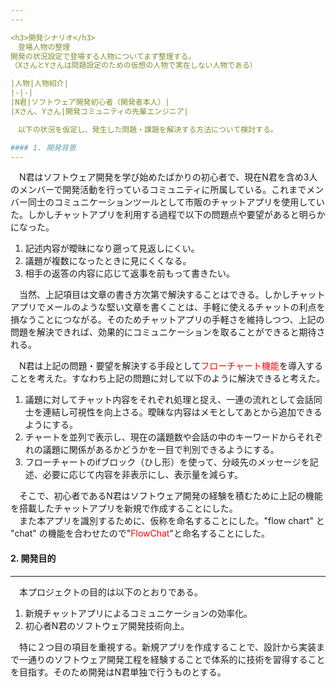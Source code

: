 ```yaml
---
---

<h3>開発シナリオ</h3>
　登場人物の整理  
開発の状況設定で登場する人物についてまず整理する。  
（XさんとYさんは問題設定のための仮想の人物で実在しない人物である）

|人物|人物紹介|
|-|-|
|N君|ソフトウェア開発初心者（開発者本人）|
|Xさん、Yさん|開発コミュニティの先輩エンジニア|

　以下の状況を仮定し、発生した問題・課題を解決する方法について検討する。

#### 1. 開発背景
---
```

　N君はソフトウェア開発を学び始めたばかりの初心者で、現在N君を含め3人のメンバーで開発活動を行っているコミュニティに所属している。これまでメンバー同士のコミュニケーションツールとして市販のチャットアプリを使用していた。しかしチャットアプリを利用する過程で以下の問題点や要望があると明らかになった。

1. 記述内容が曖昧になり遡って見返しにくい。
2. 議題が複数になったときに見にくくなる。
3. 相手の返答の内容に応じて返事を前もって書きたい。

　当然、上記項目は文章の書き方次第で解決することはできる。しかしチャットアプリでメールのような堅い文章を書くことは、手軽に使えるチャットの利点を損なうことにつながる。そのためチャットアプリの手軽さを維持しつつ、上記の問題を解決できれば、効果的にコミュニケーションを取ることができると期待される。

　N君は上記の問題・要望を解決する手段として<span style="color: red;">フローチャート機能</span>を導入することを考えた。すなわち上記の問題に対して以下のように解決できると考えた。

1. 議題に対してチャット内容をそれぞれ処理と捉え、一連の流れとして会話同士を連結し可視性を向上さる。曖昧な内容はメモとしてあとから追加できるようにする。
2. チャートを並列で表示し、現在の議題数や会話の中のキーワードからそれぞれの議題に関係があるかどうかを一目で判別できるようにする。
3. フローチャートのifブロック（ひし形）を使って、分岐先のメッセージを記述、必要に応じて内容を非表示にし、表示量を減らす。

　そこで、初心者であるN君はソフトウェア開発の経験を積むために上記の機能を搭載したチャットアプリを新規で作成することにした。  
　また本アプリを識別するために、仮称を命名することにした。"flow chart" と "chat" の機能を合わせたので"<span style="color: red;">FlowChat</span>"と命名することにした。

#### 2. 開発目的
---
　本プロジェクトの目的は以下のとおりである。
1. 新規チャットアプリによるコミュニケーションの効率化。
1. 初心者N君のソフトウェア開発技術向上。

　特に２つ目の項目を重視する。新規アプリを作成することで、設計から実装まで一通りのソフトウェア開発工程を経験することで体系的に技術を習得することを目指す。そのため開発はN君単独で行うものとする。